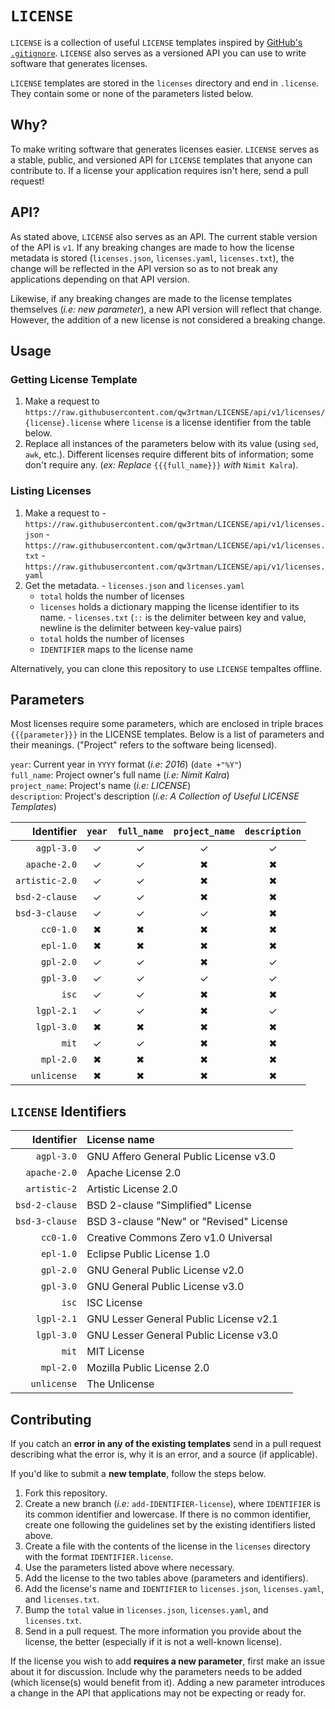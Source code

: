 # `LICENSE`

`LICENSE` is a collection of useful `LICENSE` templates inspired by [GitHub's `.gitignore`](https://github.com/github/gitignore). `LICENSE` also serves as a versioned API you can use to write software that generates licenses.

`LICENSE` templates are stored in the `licenses` directory and end in `.license`. They contain some or none of the parameters listed below.

## Why?
To make writing software that generates licenses easier. `LICENSE` serves as a stable, public, and versioned API for `LICENSE` templates that anyone can contribute to. If a license your application requires isn't here, send a pull request!

## API?
As stated above, `LICENSE` also serves as an API. The current stable version of the API is `v1`. If any breaking changes are made to how the license metadata is stored (`licenses.json`, `licenses.yaml`, `licenses.txt`), the change will be reflected in the API version so as to not break any applications depending on that API version.

Likewise, if any breaking changes are made to the license templates themselves (*i.e: new parameter*), a new API version will reflect that change. However, the addition of a new license is not considered a breaking change.

## Usage
### Getting License Template
1. Make a request to `https://raw.githubusercontent.com/qw3rtman/LICENSE/api/v1/licenses/{license}.license` where `license` is a license identifier from the table below.
2. Replace all instances of the parameters below with its value (using `sed`, `awk`, etc.). Different licenses require different bits of information; some don't require any. (*ex: Replace* `{{{full_name}}}` *with* `Nimit Kalra`).

### Listing Licenses
  1. Make a request to
    - `https://raw.githubusercontent.com/qw3rtman/LICENSE/api/v1/licenses.json`
    - `https://raw.githubusercontent.com/qw3rtman/LICENSE/api/v1/licenses.txt`
    - `https://raw.githubusercontent.com/qw3rtman/LICENSE/api/v1/licenses.yaml`
  2. Get the metadata.
    - `licenses.json` and `licenses.yaml`
      - `total` holds the number of licenses
      - `licenses` holds a dictionary mapping the license identifier to its name.
    - `licenses.txt` (` :: ` is the delimiter between key and value, newline is the delimiter between key-value pairs)
      - `total` holds the number of licenses
      - `IDENTIFIER` maps to the license name

Alternatively, you can clone this repository to use `LICENSE` tempaltes offline.

## Parameters
Most licenses require some parameters, which are enclosed in triple braces `{{{parameter}}}` in the LICENSE templates. Below is a list of parameters and their meanings. ("Project" refers to the software being licensed).

`year`: Current year in `YYYY` format (*i.e: 2016*) (`date +"%Y"`)  
`full_name`: Project owner's full name (*i.e: Nimit Kalra*)  
`project_name`: Project's name (*i.e: LICENSE*)  
`description`: Project's description (*i.e: A Collection of Useful LICENSE Templates*)

| Identifier | `year` | `full_name` | `project_name` | `description` |
| ----------:|:------:|:-----------:|:--------------:|:-------------:|
| `agpl-3.0` | ✓ | ✓ | ✓ | ✓ |
| `apache-2.0` | ✓ | ✓ | ✖ | ✖ |
| `artistic-2.0` | ✓ | ✓ | ✖ | ✖ |
| `bsd-2-clause` | ✓ | ✓ | ✖ | ✖ |
| `bsd-3-clause` | ✓ | ✓ | ✓ | ✖ |
| `cc0-1.0` | ✖ | ✖ | ✖ | ✖ |
| `epl-1.0` | ✖ | ✖ | ✖ | ✖ |
| `gpl-2.0` | ✓ | ✓ | ✖ | ✓ |
| `gpl-3.0` | ✓ | ✓ | ✓ | ✓ |
| `isc` | ✓ | ✓ | ✖ | ✖ |
| `lgpl-2.1` | ✓ | ✓ | ✖ | ✓ |
| `lgpl-3.0` | ✖ | ✖ | ✖ | ✖ |
| `mit` | ✓ | ✓ | ✖ | ✖ |
| `mpl-2.0` | ✖ | ✖ | ✖ | ✖ |
| `unlicense` | ✖ | ✖ | ✖ | ✖ |

## `LICENSE` Identifiers
| Identifier | License name |
| ----------:|:------------ |
| `agpl-3.0` | GNU Affero General Public License v3.0|
| `apache-2.0` | Apache License 2.0|
| `artistic-2` | Artistic License 2.0|
| `bsd-2-clause` | BSD 2-clause "Simplified" License|
| `bsd-3-clause` | BSD 3-clause "New" or "Revised" License|
| `cc0-1.0` | Creative Commons Zero v1.0 Universal|
| `epl-1.0` | Eclipse Public License 1.0|
| `gpl-2.0` | GNU General Public License v2.0|
| `gpl-3.0` | GNU General Public License v3.0|
| `isc` | ISC License|
| `lgpl-2.1` | GNU Lesser General Public License v2.1|
| `lgpl-3.0` | GNU Lesser General Public License v3.0|
| `mit` | MIT License|
| `mpl-2.0` | Mozilla Public License 2.0|
| `unlicense` | The Unlicense|

## Contributing
If you catch an **error in any of the existing templates** send in a pull request describing what the error is, why it is an error, and a source (if applicable).

If you'd like to submit a **new template**, follow the steps below.

1. Fork this repository.  
2. Create a new branch (*i.e:* `add-IDENTIFIER-license`), where `IDENTIFIER` is its common identifier and lowercase. If there is no common identifier, create one following the guidelines set by the existing identifiers listed above.  
3. Create a file with the contents of the license in the `licenses` directory with the format `IDENTIFIER.license`.  
4. Use the parameters listed above where necessary.  
5. Add the license to the two tables above (parameters and identifiers).  
6. Add the license's name and `IDENTIFIER` to `licenses.json`, `licenses.yaml`, and `licenses.txt`.  
7. Bump the `total` value in `licenses.json`, `licenses.yaml`, and `licenses.txt`.  
8. Send in a pull request. The more information you provide about the license, the better (especially if it is not a well-known license).

If the license you wish to add **requires a new parameter**, first make an issue about it for discussion. Include why the parameters needs to be added (which license(s) would benefit from it). Adding a new parameter introduces a change in the API that applications may not be expecting or ready for.
